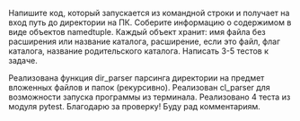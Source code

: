 Напишите код, который запускается из командной строки и получает на вход путь до директории на ПК.
Соберите информацию о содержимом в виде объектов namedtuple. Каждый объект хранит:
имя файла без расширения или название каталога, расширение, если это файл, флаг каталога,
название родительского каталога. Написать 3-5 тестов к задаче.

Реализована функция dir_parser парсинга директории на предмет вложенных файлов и папок (рекурсивно).
Реализован cl_parser для возможности запуска программы из терминала.
Реализовано 4 теста из модуля pytest.
Благодарю за проверку! Буду рад комментариям.
